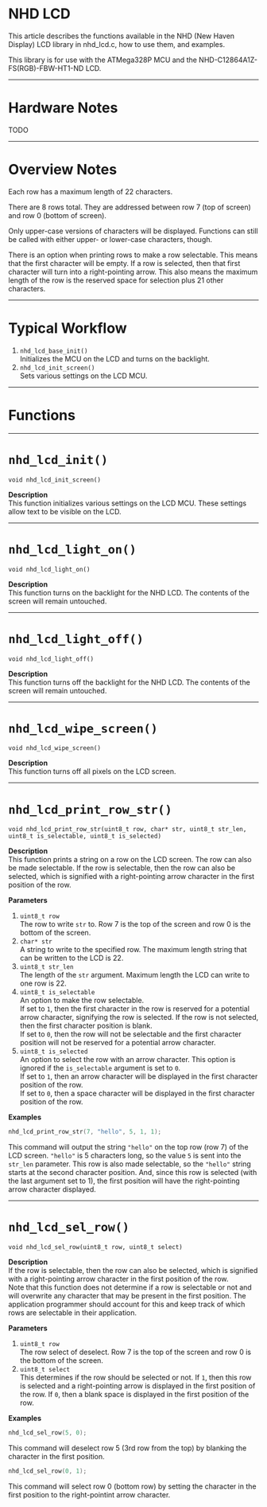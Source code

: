# NHD LCD

This article describes the functions available in the NHD (New Haven Display) LCD library in nhd_lcd.c, how to use them, and examples.

This library is for use with the ATMega328P MCU and the NHD-C12864A1Z-FS(RGB)-FBW-HT1-ND LCD.


---
# Hardware Notes

TODO

---
# Overview Notes

Each row has a maximum length of 22 characters.

There are 8 rows total. They are addressed between row 7 (top of screen) and row 0 (bottom of screen).

Only upper-case versions of characters will be displayed. Functions can still be called with either upper- or lower-case characters, though.

There is an option when printing rows to make a row selectable. This means that the first character will be empty. If a row is selected, then that first character will turn into a right-pointing arrow. This also means the maximum length of the row is the reserved space for selection plus 21 other characters.  

---
# Typical Workflow

1. `nhd_lcd_base_init()`  
Initializes the MCU on the LCD and turns on the backlight.  
2. `nhd_lcd_init_screen()`  
Sets various settings on the LCD MCU.

---
# Functions

---
# `nhd_lcd_init()`

`void nhd_lcd_init_screen()`

**Description**  
This function initializes various settings on the LCD MCU. These settings allow text to be visible on the LCD.  

---
# `nhd_lcd_light_on()`

`void nhd_lcd_light_on()`

**Description**  
This function turns on the backlight for the NHD LCD. The contents of the screen will remain untouched.

---
# `nhd_lcd_light_off()`

`void nhd_lcd_light_off()`

**Description**  
This function turns off the backlight for the NHD LCD. The contents of the screen will remain untouched.

---
# `nhd_lcd_wipe_screen()`

`void nhd_lcd_wipe_screen()`

**Description**  
This function turns off all pixels on the LCD screen.

---
# `nhd_lcd_print_row_str()`

`void nhd_lcd_print_row_str(uint8_t row, char* str, uint8_t str_len, uint8_t is_selectable, uint8_t is_selected)`

**Description**  
This function prints a string on a row on the LCD screen. The row can also be made selectable. If the row is selectable, then the row can also be selected, which is signified with a right-pointing arrow character in the first position of the row.

**Parameters**  
1. `uint8_t row`  
The row to write `str` to. Row 7 is the top of the screen and row 0 is the bottom of the screen.  
2. `char* str`  
A string to write to the specified row. The maximum length string that can be written to the LCD is 22.  
3. `uint8_t str_len`  
The length of the `str` argument. Maximum length the LCD can write to one row is 22.  
4. `uint8_t is_selectable`  
An option to make the row selectable.  
If set to `1`, then the first character in the row is reserved for a potential arrow character, signifying the row is selected. If the row is not selected, then the first character position is blank.  
If set to `0`, then the row will not be selectable and the first character position will not be reserved for a potential arrow character.  
5. `uint8_t is_selected`  
An option to select the row with an arrow character. This option is ignored if the `is_selectable` argument is set to `0`.  
If set to `1`, then an arrow character will be displayed in the first character position of the row.  
If set to `0`, then a space character will be displayed in the first character position of the row.  


**Examples**
```C
nhd_lcd_print_row_str(7, "hello", 5, 1, 1);
```  
This command will output the string `"hello"` on the top row (row 7) of the LCD screen. `"hello"` is 5 characters long, so the value `5` is sent into the `str_len` parameter.
This row is also made selectable, so the `"hello"` string starts at the second character position.
And, since this row is selected (with the last argument set to 1), the first position will have the right-pointing arrow character displayed.

---
# `nhd_lcd_sel_row()`

`void nhd_lcd_sel_row(uint8_t row, uint8_t select)`

**Description**  
If the row is selectable, then the row can also be selected, which is signified with a right-pointing arrow character in the first position of the row.  
Note that this function does not determine if a row is selectable or not and will overwrite any character that may be present in the first position. The application programmer should account for this and keep track of which rows are selectable in their application.  

**Parameters**  
1. `uint8_t row`  
The row select of deselect. Row 7 is the top of the screen and row 0 is the bottom of the screen.  
2. `uint8_t select`  
This determines if the row should be selected or not.
If `1`, then this row is selected and a right-pointing arrow is displayed in the first position of the row.
If `0`, then a blank space is displayed in the first position of the row.


**Examples**
```C
nhd_lcd_sel_row(5, 0);
```  
This command will deselect row 5 (3rd row from the top) by blanking the character in the first position.
```C
nhd_lcd_sel_row(0, 1);
```  
This command will select row 0 (bottom row) by setting the character in the first position to the right-pointint arrow character.

